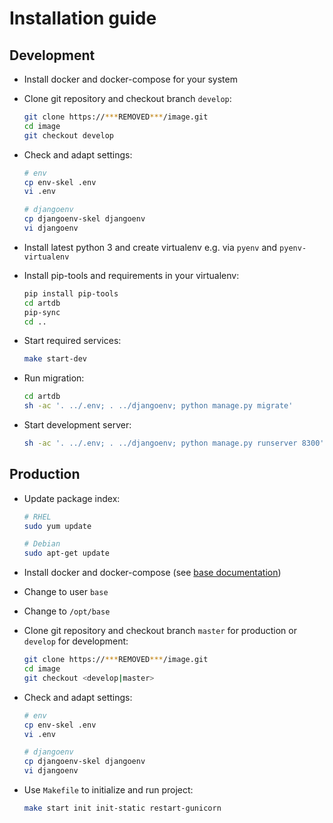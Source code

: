 # Installation guide

## Development

* Install docker and docker-compose for your system

* Clone git repository and checkout branch `develop`:

    ```bash
    git clone https://***REMOVED***/image.git
    cd image
    git checkout develop
    ```

* Check and adapt settings:

    ```bash
    # env
    cp env-skel .env
    vi .env
    
    # djangoenv
    cp djangoenv-skel djangoenv
    vi djangoenv
    ```

* Install latest python 3 and create virtualenv e.g. via `pyenv` and `pyenv-virtualenv`

* Install pip-tools and requirements in your virtualenv:

    ```bash
    pip install pip-tools
    cd artdb
    pip-sync
    cd ..
    ```

* Start required services:

    ```bash
    make start-dev
    ```

* Run migration:

    ```bash
    cd artdb
    sh -ac '. ../.env; . ../djangoenv; python manage.py migrate'
    ```

* Start development server:

    ```bash
    sh -ac '. ../.env; . ../djangoenv; python manage.py runserver 8300'
    ```


## Production

* Update package index:

    ```bash
    # RHEL
    sudo yum update

    # Debian
    sudo apt-get update
    ```

* Install docker and docker-compose 
(see [base documentation](https://***REMOVED***/documentation/base/server.html#docker))

* Change to user `base`

* Change to `/opt/base`

* Clone git repository and checkout branch `master` for production or 
`develop` for development:

    ```bash
    git clone https://***REMOVED***/image.git
    cd image
    git checkout <develop|master>
    ```

* Check and adapt settings:

    ```bash
    # env
    cp env-skel .env
    vi .env
    
    # djangoenv
    cp djangoenv-skel djangoenv
    vi djangoenv
    ```

* Use `Makefile` to initialize and run project:

    ```bash
    make start init init-static restart-gunicorn
    ```
